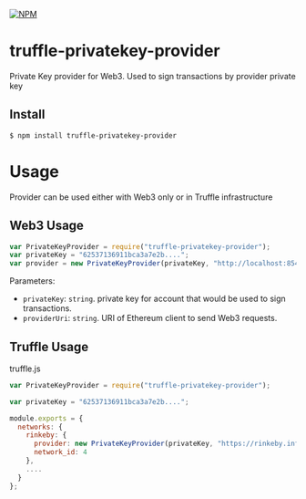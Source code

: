 [![NPM](https://nodei.co/npm/truffle-privatekey-provider.png)](https://nodei.co/npm/truffle-privatekey-provider)

# truffle-privatekey-provider
Private Key provider for Web3. Used to sign transactions by provider private key

## Install

```
$ npm install truffle-privatekey-provider
```

# Usage
Provider can be used either with Web3 only or in Truffle infrastructure


## Web3 Usage


```javascript
var PrivateKeyProvider = require("truffle-privatekey-provider");
var privateKey = "62537136911bca3a7e2b....";
var provider = new PrivateKeyProvider(privateKey, "http://localhost:8545");

```

Parameters:

- `privateKey`: `string`. private key for account that would be used to sign transactions.
- `providerUri`: `string`. URI of Ethereum client to send Web3 requests.

## Truffle Usage


truffle.js
```javascript
var PrivateKeyProvider = require("truffle-privatekey-provider");

var privateKey = "62537136911bca3a7e2b....";

module.exports = {
  networks: {
    rinkeby: {
      provider: new PrivateKeyProvider(privateKey, "https://rinkeby.infura.io/"),
      network_id: 4
    },
    ....
  }
};
```

